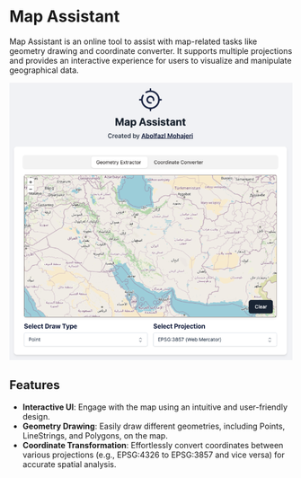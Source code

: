 # Map Assistant

Map Assistant is an online tool to assist with map-related tasks like geometry drawing and coordinate converter. It supports multiple projections and provides an interactive experience for users to visualize and manipulate geographical data.

![Screenshot](images/screenshot.png)

## Features

- **Interactive UI**: Engage with the map using an intuitive and user-friendly design.
- **Geometry Drawing**: Easily draw different geometries, including Points, LineStrings, and Polygons, on the map.
- **Coordinate Transformation**: Effortlessly convert coordinates between various projections (e.g., EPSG:4326 to EPSG:3857 and vice versa) for accurate spatial analysis.
